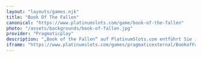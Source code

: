 ```yaml
---
layout: "layouts/games.njk"
title: "Book Of The Fallen"
canonical: "https://www.platinumslots.com/game/book-of-the-fallen"
photo: "/assets/backgrounds/book-of-fallen.jpg"
provider: "Pragmaticplay"
description: "„Book of the Fallen“ auf PlatinumSlots.com entführt Sie in einen dunklen, geisterhaften Tempel, in dem uralte Geister unvorstellbare Reichtümer beschützen. Dieses Slot-Spiel mit 5 Walzen und 10 Gewinnlinien auf platinumslots.com enthält das Fallen Tome als Wild und Scatter – erhalten Sie drei oder mehr, um 12 Freispiele zu aktivieren. In der Freispielrunde wird ein zufällig ausgewähltes Symbol ausgewählt, das sich bei jedem Erscheinen über die Walzen erstreckt und den Tresor für riesige Gewinne öffnet. „Book of the Fallen“ bietet einen haarsträubenden Sprung in verborgene Schätze und vergessene Gräber mit unheimlichen, stimmungsvollen Bildern, einem gruseligen Soundtrack und der altbewährten Gamble-Funktion, mit der Sie Ihre Gewinne verdoppeln können, indem Sie die Farbe einer Karte vorhersagen."
iframe: "https://www.platinumslots.com/games/pragmaticexternal/BookofFallen/134702"
---
```

